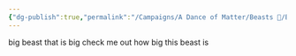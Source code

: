 ```yaml
---
{"dg-publish":true,"permalink":"/Campaigns/A Dance of Matter/Beasts 🐻/Big beast/"}
---
```




big beast that is big check me out how big this beast is